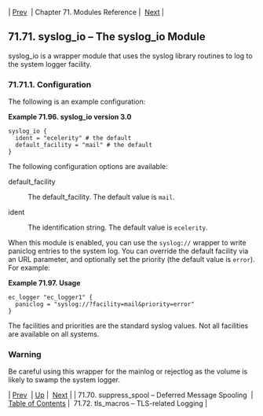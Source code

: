 | [Prev](modules.suppress_spool)  | Chapter 71. Modules Reference |  [Next](tls_macros) |

## 71.71. syslog_io – The syslog_io Module

<a class="indexterm" name="idp23211904"></a>

syslog_io is a wrapper module that uses the syslog library routines to log to the system logger facility.

### 71.71.1. Configuration

The following is an example configuration:

<a name="example.syslog.3"></a>

**Example 71.96. syslog_io version 3.0**

```
syslog_io {
  ident = "ecelerity" # the default
  default_facility = "mail" # the default
}
```

The following configuration options are available:

<dl class="variablelist">

<dt>default_facility</dt>

<dd>

The default_facility. The default value is `mail`.

</dd>

<dt>ident</dt>

<dd>

The identification string. The default value is `ecelerity`.

</dd>

</dl>

When this module is enabled, you can use the `syslog://` wrapper to write paniclog entries to the system log. You can override the default facility via an URL parameter, and optionally set the priority (the default value is `error`). For example:

<a name="example.syslog.paniclog.3"></a>

**Example 71.97. Usage**

```
ec_logger "ec_logger1" {
  paniclog = "syslog://?facility=mail&priority=error"
}
```

The facilities and priorities are the standard syslog values. Not all facilities are available on all systems.

### Warning

Be careful using this wrapper for the mainlog or rejectlog as the volume is likely to swamp the system logger.

| [Prev](modules.suppress_spool)  | [Up](modules) |  [Next](tls_macros) |
| 71.70. suppress_spool – Deferred Message Spooling  | [Table of Contents](index) |  71.72. tls_macros – TLS-related Logging |

